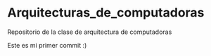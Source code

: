 # Arquitecturas_de_computadoras
Repositorio de la clase de arquitectura de computadoras

Este es mi primer commit :)
